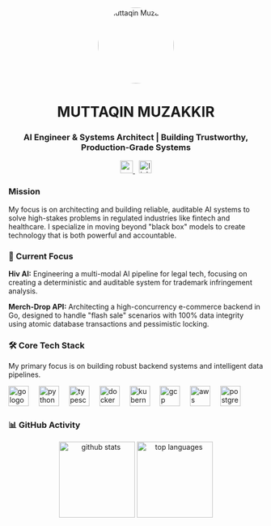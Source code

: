 <div align="center">
<a href="https://muttaqinmuzakkir.vercel.app/" target="_blank">
<img src="https://www.google.com/search?q=https://avatars.githubusercontent.com/u/104199924%3Fv%3D4" width="150" height="150" style="border-radius: 50%;" alt="Muttaqin Muzakkir" />
</a>
<h1 align="center">MUTTAQIN MUZAKKIR</h1>
<h3 align="center">AI Engineer & Systems Architect | Building Trustworthy, Production-Grade Systems</h3>
</div>

<div align="center">
<a href="https://muttaqinmuzakkir.vercel.app/" target="_blank">
<img src="https://www.google.com/search?q=https://img.shields.io/static/v1%3Fmessage%3DPortfolio%26logo%3DVercel%26label%3D%26color%3D000000%26logoColor%3Dwhite%26labelColor%3D%26style%3Dfor-the-badge" height="25" alt="portfolio website" />
</a>
&nbsp;
<a href="https://www.google.com/search?q=https://www.linkedin.com/in/muttaqin-muzakkir-01aba9280" target="_blank">
<img src="https://img.shields.io/static/v1?message=LinkedIn&logo=linkedin&label=&color=0077B5&logoColor=white&labelColor=&style=for-the-badge" height="25" alt="linkedin logo" />
</a>
</div>

<h3 align="left">Mission</h3>

<p align="left">
My focus is on architecting and building reliable, auditable AI systems to solve high-stakes problems in regulated industries like fintech and healthcare. I specialize in moving beyond "black box" models to create technology that is both powerful and accountable.
</p>

<h3 align="left">🔭 Current Focus</h3>

<p align="left">

<strong>Hiv AI:</strong> Engineering a multi-modal AI pipeline for legal tech, focusing on creating a deterministic and auditable system for trademark infringement analysis. <br>

<strong>Merch-Drop API:</strong> Architecting a high-concurrency e-commerce backend in Go, designed to handle "flash sale" scenarios with 100% data integrity using atomic database transactions and pessimistic locking.
</p>

<h3 align="left">🛠️ Core Tech Stack</h3>

<p align="left">
My primary focus is on building robust backend systems and intelligent data pipelines.
</p>

<div align="left">
<img src="https://www.google.com/search?q=https://cdn.jsdelivr.net/gh/devicons/devicon%40latest/icons/go/go-original-wordmark.svg" height="40" alt="go logo"  />
<img width="12" />
<img src="https://www.google.com/search?q=https://cdn.jsdelivr.net/gh/devicons/devicon%40latest/icons/python/python-original-wordmark.svg" height="40" alt="python logo"  />
<img width="12" />
<img src="https://www.google.com/search?q=https://cdn.jsdelivr.net/gh/devicons/devicon%40latest/icons/typescript/typescript-original.svg" height="40" alt="typescript logo"  />
<img width="12" />
<img src="https://www.google.com/search?q=https://cdn.jsdelivr.net/gh/devicons/devicon%40latest/icons/docker/docker-plain-wordmark.svg" height="40" alt="docker logo"  />
<img width="12" />
<img src="https://www.google.com/search?q=https://cdn.jsdelivr.net/gh/devicons/devicon%40latest/icons/kubernetes/kubernetes-plain-wordmark.svg" height="40" alt="kubernetes logo"  />
<img width="12" />
<img src="https://www.google.com/search?q=https://cdn.jsdelivr.net/gh/devicons/devicon%40latest/icons/googlecloud/googlecloud-original-wordmark.svg" height="40" alt="gcp logo"  />
<img width="12" />
<img src="https://www.google.com/search?q=https://cdn.jsdelivr.net/gh/devicons/devicon%40latest/icons/amazonwebservices/amazonwebservices-original-wordmark.svg" height="40" alt="aws logo"  />
<img width="12" />
<img src="https://www.google.com/search?q=https://cdn.jsdelivr.net/gh/devicons/devicon%40latest/icons/postgresql/postgresql-plain-wordmark.svg" height="40" alt="postgresql logo"  />
</div>

<h3 align="left">📊 GitHub Activity</h3>

<div align="center">
<img src="https://www.google.com/search?q=https://github-readme-stats.vercel.app/api%3Fusername%3Dmuttyqt15%26show_icons%3Dtrue%26theme%3Dtokyonight%26hide_border%3Dtrue%26count_private%3Dtrue" height="150" alt="github stats" />
<img src="https://www.google.com/search?q=https://github-readme-stats.vercel.app/api/top-langs/%3Fusername%3Dmuttyqt15%26layout%3Dcompact%26theme%3Dtokyonight%26hide_border%3Dtrue%26langs_count%3D8" height="150" alt="top languages" />
</div>
